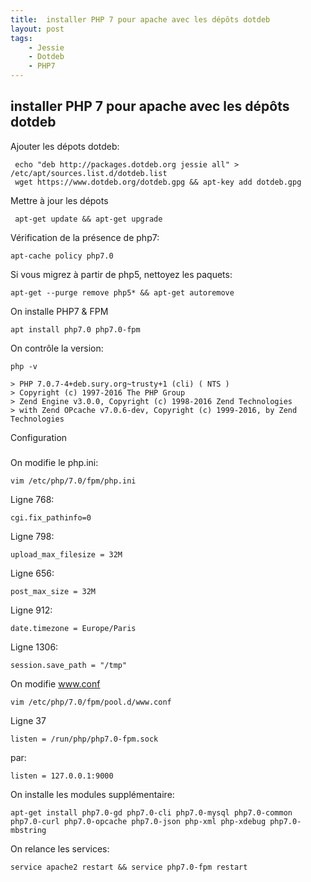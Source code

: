 ```yaml
---
title:  installer PHP 7 pour apache avec les dépôts dotdeb
layout: post
tags:
    - Jessie
    - Dotdeb
    - PHP7
---
```


installer PHP 7 pour apache avec les dépôts dotdeb 
---------------------

Ajouter les dépots dotdeb:

     echo "deb http://packages.dotdeb.org jessie all" > /etc/apt/sources.list.d/dotdeb.list
     wget https://www.dotdeb.org/dotdeb.gpg && apt-key add dotdeb.gpg

Mettre à jour les dépots

     apt-get update && apt-get upgrade

Vérification de la présence de php7: 

    apt-cache policy php7.0

Si vous migrez à partir de php5, nettoyez les paquets:

    apt-get --purge remove php5* && apt-get autoremove

On installe PHP7 & FPM

    apt install php7.0 php7.0-fpm

On contrôle la version:

    php -v

    > PHP 7.0.7-4+deb.sury.org~trusty+1 (cli) ( NTS )
    > Copyright (c) 1997-2016 The PHP Group
    > Zend Engine v3.0.0, Copyright (c) 1998-2016 Zend Technologies
    > with Zend OPcache v7.0.6-dev, Copyright (c) 1999-2016, by Zend Technologies

Configuration
#####

On modifie le php.ini:

    vim /etc/php/7.0/fpm/php.ini

Ligne 768:

    cgi.fix_pathinfo=0

Ligne 798:

    upload_max_filesize = 32M

Ligne 656:

    post_max_size = 32M

Ligne 912:

    date.timezone = Europe/Paris

Ligne 1306:

    session.save_path = "/tmp"

On modifie www.conf

    vim /etc/php/7.0/fpm/pool.d/www.conf

Ligne 37

    listen = /run/php/php7.0-fpm.sock

par:

    listen = 127.0.0.1:9000

On installe les modules supplémentaire:

    apt-get install php7.0-gd php7.0-cli php7.0-mysql php7.0-common php7.0-curl php7.0-opcache php7.0-json php-xml php-xdebug php7.0-mbstring


On relance les services:

    service apache2 restart && service php7.0-fpm restart
